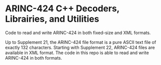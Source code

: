 # ARINC-424 C++ Decoders, Librairies, and Utilities
Code to read and write ARINC-424 in both fixed-size and XML formats.

Up to Supplement 21, the ARINC-424 file format is a pure ASCII text file of exactly 132 characters. Starting with Supplement 22, ARINC-424 files are available in XML format. The code in this repo is able to read and write ARINC-424 in both formats.
